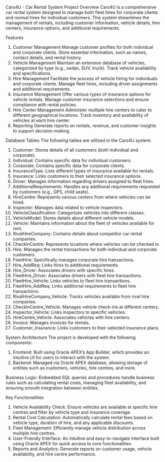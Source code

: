Cars4U - Car Rental System
Project Overview
Cars4U is a comprehensive car rental system designed to manage both fleet hires for corporate clients and normal hires for individual customers. This system streamlines the management of rentals, including customer information, vehicle details, hire centers, insurance options, and additional requirements.

Features
1. Customer Management
Manage customer profiles for both individual and corporate clients.
Store essential information, such as names, contact details, and rental history.
2. Vehicle Management
Maintain an extensive database of vehicles, categorized by type (e.g., sedan, SUV, truck).
Track vehicle availability and specifications.
3. Hire Management
Facilitate the process of vehicle hiring for individuals and corporate clients.
Manage fleet hires, including driver assignments and additional requirements.
4. Insurance Management
Offer various types of insurance options for vehicle rentals.
Manage customer insurance selections and ensure compliance with rental policies.
5. Hire Center Management
Administer multiple hire centers to cater to different geographical locations.
Track inventory and availability of vehicles at each hire center.
6. Reporting
Generate reports on rentals, revenue, and customer insights to support decision-making.


Database Tables
The following tables are utilized in the Cars4U system:

1. Customer: Stores details of all customers (both individual and corporate).
2. Individual: Contains specific data for individual customers.
3. Corporate: Contains specific data for corporate clients.
4. InsuranceType: Lists different types of insurance available for rentals.
5. Insurance: Links customers to their selected insurance options.
6. Driver: Manages information regarding drivers assigned to fleet hires.
7. AdditionalRequirements: Handles any additional requirements requested by customers (e.g., GPS, child seats).
8. HireCentre: Represents various centers from where vehicles can be hired.
9. Inspector: Manages data related to vehicle inspectors.
10. VehicleClassification: Categorizes vehicles into different classes.
11. VehicleModel: Stores details about different vehicle models.
12. Vehicle: Maintains information about the fleet of vehicles available for rent.
13. RivalHireCompany: Contains details about competitor car rental companies.
14. CheckInCentre: Represents locations where vehicles can be checked in.
15. Hire: Manages the rental transactions for both individual and corporate customers.
16. FleetHire: Specifically manages corporate hire transactions.
17. Hire_AddReq: Links hires to additional requirements.
18. Hire_Driver: Associates drivers with specific hires.
19. FleetHire_Driver: Associates drivers with fleet hire transactions.
20. FleetHire_Vehicle: Links vehicles to fleet hire transactions.
21. FleetHire_AddReq: Links additional requirements to fleet hire transactions.
22. RivalHireCompany_Vehicle: Tracks vehicles available from rival hire companies.
23. CheckInCentre_Vehicle: Manages vehicle check-ins at different centers.
24. Inspector_Vehicle: Links inspectors to specific vehicles.
25. HireCentre_Vehicle: Associates vehicles with hire centers.
26. Invoice: Manages invoices for rentals.
27. Customer_Insurance: Links customers to their selected insurance plans.


System Architecture
The project is developed with the following components:

1. Frontend: Built using Oracle APEX’s App Builder, which provides an intuitive UI for users to interact with the system.
2. Backend: Managed via Oracle APEX database, allowing storage of entities such as customers, vehicles, hire centres, and more.

   
Business Logic: Embedded SQL queries and procedures handle business rules such as calculating rental costs, managing fleet availability, and ensuring smooth integration between entities.

Key Functionalities
1. Vehicle Availability Check: Ensure vehicles are available at specific hire centres and filter by vehicle type and insurance coverage.
2. Rental Cost Calculation: Automatically calculate rental fees based on vehicle type, duration of hire, and any applicable discounts.
3. Fleet Management: Efficiently manage vehicle distribution across multiple hire centres.
4. User-Friendly Interface: An intuitive and easy-to-navigate interface built using Oracle APEX for quick access to core functionalities.
5. Reports and Analytics: Generate reports on customer usage, vehicle availability, and hire centre performance.
